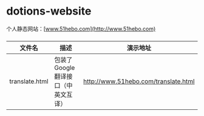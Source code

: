 # dotions-website
个人静态网站：[www.51hebo.com](http://www.51hebo.com)

### 

| 文件名            | 描述                     | 演示地址                                   |
| -------------- | ---------------------- | -------------------------------------- |
| translate.html | 包装了 Google 翻译接口（中英文互译） | http://www.51hebo.com/translate.html |


